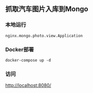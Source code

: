 ## 抓取汽车图片入库到Mongo

### 本地运行
```
nginx.mongo.photo.view.Application
```

### Docker部署
```shell
docker-compose up -d
```

### 访问
[http://localhost:8080/](http://localhost:8080/)

